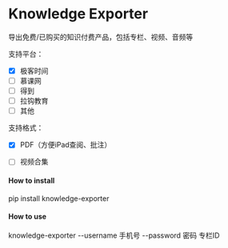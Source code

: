 # Knowledge Exporter

导出免费/已购买的知识付费产品，包括专栏、视频、音频等

支持平台：

- [x] 极客时间
- [ ] 慕课网
- [ ] 得到
- [ ] 拉钩教育
- [ ] 其他

支持格式：

- [x] PDF（方便iPad查阅、批注）
- [ ] 视频合集


#### How to install

pip install knowledge-exporter


#### How to use

knowledge-exporter --username 手机号 --password 密码 专栏ID
